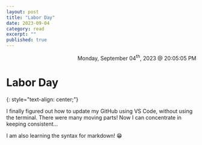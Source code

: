 ```yaml
---
layout: post
title: "Labor Day" 
date: 2023-09-04
category: read 
excerpt: ""
published: true
---
```

<div style="text-align:right"> Monday, September 04<sup>th</sup>, 2023 @ 20:05:05 PM</div>

# Labor Day
{: style="text-align: center;"}

I finally figured out how to update my GitHub using VS Code, without using the terminal.  There were many moving parts!  Now I can concentrate in keeping consistent...

I am also learning the syntax for markdown! 😁